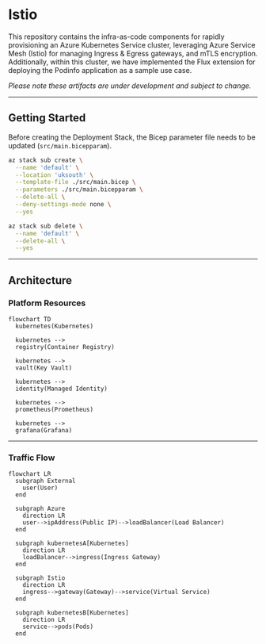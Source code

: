 # Istio

This repository contains the infra-as-code components for rapidly provisioning an Azure Kubernetes Service cluster, leveraging Azure Service Mesh (Istio) for managing Ingress & Egress gateways, and mTLS encryption. Additionally, within this cluster, we have implemented the Flux extension for deploying the Podinfo application as a sample use case.

_Please note these artifacts are under development and subject to change._

---

## Getting Started

Before creating the Deployment Stack, the Bicep parameter file needs to be updated (`src/main.bicepparam`).

```bash
az stack sub create \
  --name 'default' \
  --location 'uksouth' \
  --template-file ./src/main.bicep \
  --parameters ./src/main.bicepparam \
  --delete-all \
  --deny-settings-mode none \
  --yes
```

```bash
az stack sub delete \
  --name 'default' \
  --delete-all \
  --yes
```
---

## Architecture

### Platform Resources

```mermaid
flowchart TD
  kubernetes(Kubernetes)

  kubernetes -->
  registry(Container Registry)

  kubernetes -->
  vault(Key Vault)

  kubernetes -->
  identity(Managed Identity)

  kubernetes -->
  prometheus(Prometheus)

  kubernetes -->
  grafana(Grafana)
```

---

### Traffic Flow

```mermaid
flowchart LR
  subgraph External
    user(User)
  end

  subgraph Azure
    direction LR
    user-->ipAddress(Public IP)-->loadBalancer(Load Balancer)
  end

  subgraph kubernetesA[Kubernetes]
    direction LR
    loadBalancer-->ingress(Ingress Gateway)
  end

  subgraph Istio
    direction LR
    ingress-->gateway(Gateway)-->service(Virtual Service)
  end

  subgraph kubernetesB[Kubernetes]
    direction LR
    service-->pods(Pods)
  end
```

